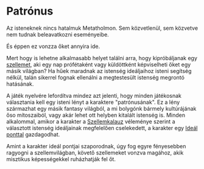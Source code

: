 # Patrónus

Az isteneknek nincs hatalmuk Metatholmon. Sem közvetlenül, sem közvetve nem tudnak beleavatkozni eseményeibe.

És éppen ez vonzza őket annyira ide.

Mert hogy is lehetne alkalmasabb helyet találni arra, hogy kipróbáljanak egy [szellemet](world:concepts:spirits), aki egy nap prófétaként vagy küldöttként képviselheti őket egy másik világban? Ha hűek maradnak az istenség ideáljaihoz isteni segítség nélkül, talán sikerrel fognak ellenálni a megtestesült istenség megrontó hatásának.

A játék nyelvére lefordítva mindez azt jelenti, hogy minden játékosnak választania kell egy isteni lényt a karaktere "patrónusának". Ez a lény származhat egy másik fantasy világból, a mi bolygónk bármely kultúrájának őso mítoszaiból, vagy akár lehet ott helyben kitalált istenség is. Minden alkalommal, amikor a karakter a [Szellemkalauz](world:concepts:spirit_guide) véleménye szerint a választott istenség ideáljainak megfelelően cselekedett, a karakter egy [Ideál ponttal](character:ip) gazdagodhat.

Amint a karakter ideál pontjai szaporodnak, úgy fog egyre fényesebben ragyogni a szellemvilágban, követő szellemeket vonzva magához, akik misztikus képességekkel ruházhatják fel őt.
